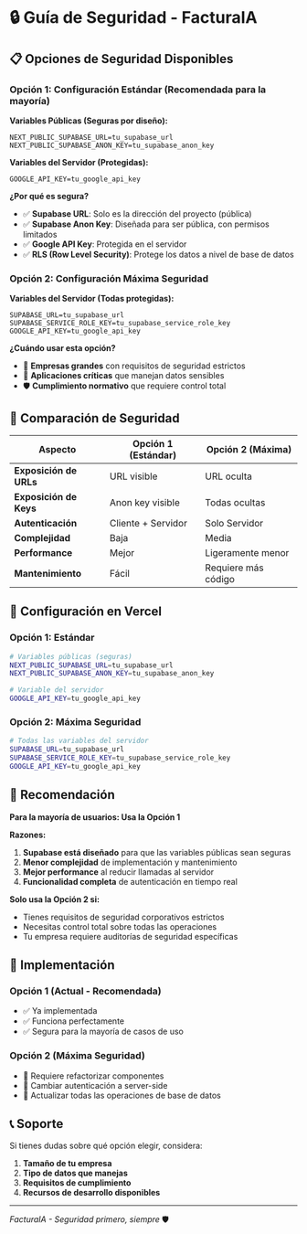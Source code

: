 # 🔒 Guía de Seguridad - FacturaIA

## 📋 Opciones de Seguridad Disponibles

### **Opción 1: Configuración Estándar (Recomendada para la mayoría)**

**Variables Públicas (Seguras por diseño):**
```env
NEXT_PUBLIC_SUPABASE_URL=tu_supabase_url
NEXT_PUBLIC_SUPABASE_ANON_KEY=tu_supabase_anon_key
```

**Variables del Servidor (Protegidas):**
```env
GOOGLE_API_KEY=tu_google_api_key
```

**¿Por qué es segura?**
- ✅ **Supabase URL**: Solo es la dirección del proyecto (pública)
- ✅ **Supabase Anon Key**: Diseñada para ser pública, con permisos limitados
- ✅ **Google API Key**: Protegida en el servidor
- ✅ **RLS (Row Level Security)**: Protege los datos a nivel de base de datos

### **Opción 2: Configuración Máxima Seguridad**

**Variables del Servidor (Todas protegidas):**
```env
SUPABASE_URL=tu_supabase_url
SUPABASE_SERVICE_ROLE_KEY=tu_supabase_service_role_key
GOOGLE_API_KEY=tu_google_api_key
```

**¿Cuándo usar esta opción?**
- 🏢 **Empresas grandes** con requisitos de seguridad estrictos
- 🔐 **Aplicaciones críticas** que manejan datos sensibles
- 🛡️ **Cumplimiento normativo** que requiere control total

## 🔐 Comparación de Seguridad

| Aspecto | Opción 1 (Estándar) | Opción 2 (Máxima) |
|---------|---------------------|-------------------|
| **Exposición de URLs** | URL visible | URL oculta |
| **Exposición de Keys** | Anon key visible | Todas ocultas |
| **Autenticación** | Cliente + Servidor | Solo Servidor |
| **Complejidad** | Baja | Media |
| **Performance** | Mejor | Ligeramente menor |
| **Mantenimiento** | Fácil | Requiere más código |

## 🚀 Configuración en Vercel

### **Opción 1: Estándar**
```bash
# Variables públicas (seguras)
NEXT_PUBLIC_SUPABASE_URL=tu_supabase_url
NEXT_PUBLIC_SUPABASE_ANON_KEY=tu_supabase_anon_key

# Variable del servidor
GOOGLE_API_KEY=tu_google_api_key
```

### **Opción 2: Máxima Seguridad**
```bash
# Todas las variables del servidor
SUPABASE_URL=tu_supabase_url
SUPABASE_SERVICE_ROLE_KEY=tu_supabase_service_role_key
GOOGLE_API_KEY=tu_google_api_key
```

## 🎯 Recomendación

**Para la mayoría de usuarios: Usa la Opción 1**

**Razones:**
1. **Supabase está diseñado** para que las variables públicas sean seguras
2. **Menor complejidad** de implementación y mantenimiento
3. **Mejor performance** al reducir llamadas al servidor
4. **Funcionalidad completa** de autenticación en tiempo real

**Solo usa la Opción 2 si:**
- Tienes requisitos de seguridad corporativos estrictos
- Necesitas control total sobre todas las operaciones
- Tu empresa requiere auditorías de seguridad específicas

## 🔧 Implementación

### **Opción 1 (Actual - Recomendada)**
- ✅ Ya implementada
- ✅ Funciona perfectamente
- ✅ Segura para la mayoría de casos de uso

### **Opción 2 (Máxima Seguridad)**
- 🔄 Requiere refactorizar componentes
- 🔄 Cambiar autenticación a server-side
- 🔄 Actualizar todas las operaciones de base de datos

## 📞 Soporte

Si tienes dudas sobre qué opción elegir, considera:
1. **Tamaño de tu empresa**
2. **Tipo de datos que manejas**
3. **Requisitos de cumplimiento**
4. **Recursos de desarrollo disponibles**

---

*FacturaIA - Seguridad primero, siempre* 🛡️ 